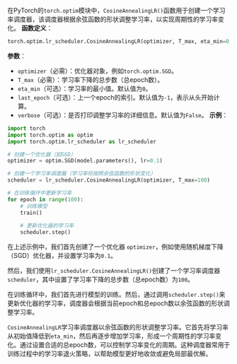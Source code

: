 在PyTorch的`torch.optim`模块中，`CosineAnnealingLR()`函数用于创建一个学习率调度器，该调度器根据余弦函数的形状调整学习率，以实现周期性的学习率变化。
**函数定义**：
```python
torch.optim.lr_scheduler.CosineAnnealingLR(optimizer, T_max, eta_min=0, last_epoch=-1, verbose=False)
```
**参数**：
- `optimizer`（必需）：优化器对象，例如`torch.optim.SGD`。
- `T_max`（必需）：学习率下降的总步数（总epoch数）。
- `eta_min`（可选）：学习率的最小值。默认值为`0`。
- `last_epoch`（可选）：上一个epoch的索引。默认值为`-1`，表示从头开始计算。
- `verbose`（可选）：是否打印调整学习率的详细信息。默认值为`False`。
**示例**：
```python
import torch
import torch.optim as optim
import torch.optim.lr_scheduler as lr_scheduler

# 创建一个优化器（如SGD）
optimizer = optim.SGD(model.parameters(), lr=0.1)

# 创建一个学习率调度器（学习率将按照余弦函数的形状变化）
scheduler = lr_scheduler.CosineAnnealingLR(optimizer, T_max=100)

# 在训练循环中更新学习率
for epoch in range(100):
    # 训练模型
    train()
    
    # 更新优化器的学习率
    scheduler.step()
```

在上述示例中，我们首先创建了一个优化器 `optimizer`，例如使用随机梯度下降（SGD）优化器，并设置学习率为`0.1`。

然后，我们使用`lr_scheduler.CosineAnnealingLR()`创建了一个学习率调度器 `scheduler`，其中设置了学习率下降的总步数（总epoch数）为`100`。

在训练循环中，我们首先进行模型的训练。然后，通过调用`scheduler.step()`来更新优化器的学习率，调度器会根据当前epoch和总epoch数以余弦函数的形状调整学习率。

`CosineAnnealingLR`学习率调度器以余弦函数的形状调整学习率。它首先将学习率从初始值降低到`eta_min`，然后再逐步增加学习率，形成一个周期性的学习率变化。通过设置合适的总epoch数，可以控制学习率变化的周期。这种调度器常用于训练过程中的学习率退火策略，以帮助模型更好地收敛或避免局部最优解。